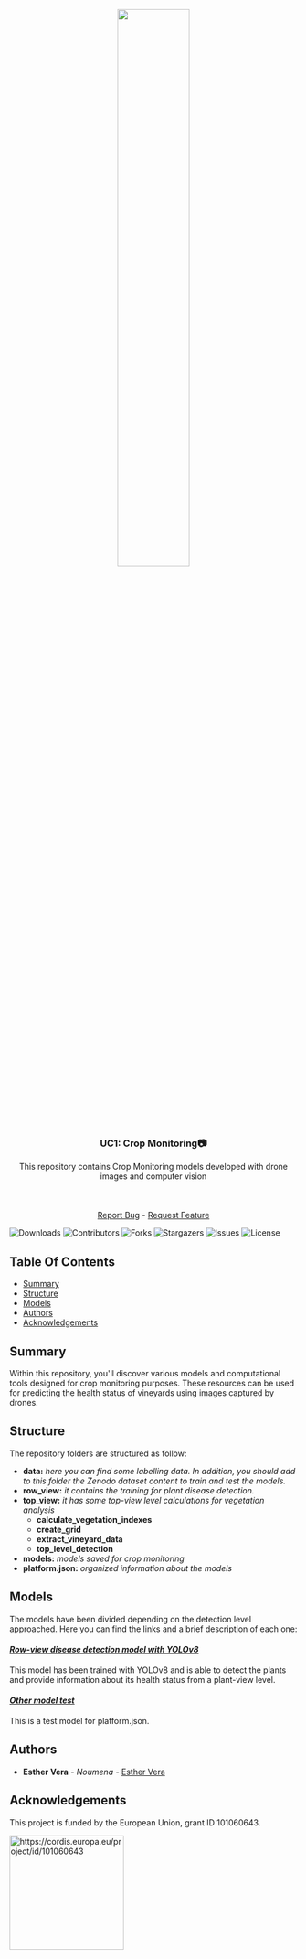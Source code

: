 <div align="center">
  <p>
    <a href="https://icaerus.eu" target="_blank">
      <img width="50%" src="https://icaerus.eu/wp-content/uploads/2022/09/ICAERUS-logo-white.svg"></a>
    <h3 align="center">UC1: Crop Monitoring📷</h3>
    
   <p align="center">
    This repository contains Crop Monitoring models developed with drone images and computer vision 
    <br/>
    <br/>
    <br/>
    <br/>
    <a href="https://github.com/icaerus-eu/icaerus-repo-template/issues">Report Bug</a>
    -
    <a href="https://github.com/icaerus-eu/icaerus-repo-template/issues">Request Feature</a>
  </p>
</p>
</div>

![Downloads](https://img.shields.io/github/downloads/icaerus-eu/icaerus-repo-template/total) ![Contributors](https://img.shields.io/github/contributors/icaerus-eu/icaerus-repo-template?color=dark-green) ![Forks](https://img.shields.io/github/forks/icaerus-eu/icaerus-repo-template?style=social) ![Stargazers](https://img.shields.io/github/stars/icaerus-eu/icaerus-repo-template?style=social) ![Issues](https://img.shields.io/github/issues/icaerus-eu/icaerus-repo-template) ![License](https://img.shields.io/github/license/icaerus-eu/icaerus-repo-template) 

## Table Of Contents

* [Summary](#summary)
* [Structure](#structure)
* [Models](#models)
* [Authors](#authors)
* [Acknowledgements](#acknowledgements)

## Summary
Within this repository, you'll discover various models and computational tools designed for crop monitoring purposes. These resources can be used for predicting the health status of vineyards using images captured by drones.

## Structure
The repository folders are structured as follow: 

- **data:** *here you can find some labelling data. In addition, you should add to this folder the Zenodo dataset content to train and test the models.* 
- **row_view:** *it contains the training for plant disease detection.*
- **top_view:** *it has some top-view level calculations for vegetation analysis*
  - **calculate_vegetation_indexes**
  - **create_grid**
  - **extract_vineyard_data**
  - **top_level_detection**
- **models:** *models saved for crop monitoring*
- **platform.json:** *organized information about the models*

## Models

The models have been divided depending on the detection level approached. Here you can find the links and a brief description of each one:
 

#### _[Row-view disease detection model with YOLOv8](https://github.com/ICAERUS-EU/UC1_Crop_Monitoring/blob/main/models/01_plant_disease_detection_yolov8/)_
This model has been trained with YOLOv8 and is able to detect the plants and provide information about its health status from a plant-view level. 

#### _[Other model test](https://github.com/ICAERUS-EU/UC1_Crop_Monitoring/blob/main/models/01_other_model_test/)_
This is a test model for platform.json. 



## Authors

* **Esther Vera** - *Noumena* - [Esther Vera](https://github.com/EstherNoumena)

## Acknowledgements
This project is funded by the European Union, grant ID 101060643.

<img src="https://rea.ec.europa.eu/sites/default/files/styles/oe_theme_medium_no_crop/public/2021-04/EN-Funded%20by%20the%20EU-POS.jpg" alt="https://cordis.europa.eu/project/id/101060643" width="200"/>
